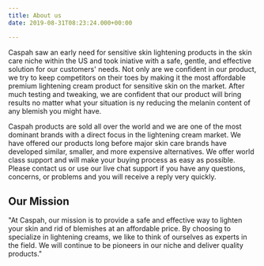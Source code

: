 ```yaml
---
title: About us
date: 2019-08-31T08:23:24.000+00:00

---
```

Caspah saw an early need for sensitive skin lightening products in the skin care niche within the US and took iniative with a safe, gentle, and effective solution for our customers' needs. Not only are we confident in our product, we try to keep competitors on their toes by making it the most affordable premium lightening cream product for sensitive skin on the market. After much testing and tweaking, we are confident that our product will bring results no matter what your situation is ny reducing the melanin content of any blemish you might have.

Caspah products are sold all over the world and we are one of the most dominant brands with a direct focus in the lightening cream market. We have offered our products long before major skin care brands have developed similar, smaller, and more expensive alternatives. We offer world class support and will make your buying process as easy as possible. Please contact us or use our live chat support if you have any questions, concerns, or problems and you will receive a reply very quickly.

## Our Mission

"At Caspah, our mission is to provide a safe and effective way to lighten your skin and rid of blemishes at an affordable price. By choosing to specialize in lightening creams, we like to think of ourselves as experts in the field. We will continue to be pioneers in our niche and deliver quality products."